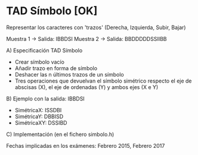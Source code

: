 # TAD Símbolo [OK]
Representar los caracteres con 'trazos' (Derecha, Izquierda, Subir, Bajar)

Muestra 1 -> Salida: IBBDSI
Muestra 2 -> Salida: BBDDDDDSSIIBB

A) Especificación TAD Símbolo
 - Crear símbolo vacío
 - Añadir trazo en forma de símbolo
 - Deshacer las n últimos trazos de un símbolo
 - Tres operaciones que devuelvan el símbolo simétrico respecto el eje de abscisas (X), el eje de ordenadas (Y) y ambos ejes (X e Y) 

B) Ejemplo con la salida: IBBDSI
- SimétricaX:  ISSDBI
- SimétricaY:  DBBISD
- SimétricaXY: DSSIBD

C) Implementación (en el fichero simbolo.h)

Fechas implicadas en los exámenes: Febrero 2015, Febrero 2017
